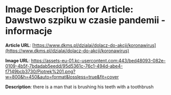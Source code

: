 # Image Description for Article: Dawstwo szpiku w czasie pandemii - informacje
**Article URL**: [https://www.dkms.pl/dzialaj/dolacz-do-akcji/koronawirus](https://www.dkms.pl/dzialaj/dolacz-do-akcji/koronawirus)

**Image URL**: https://assets-eu-01.kc-usercontent.com:443/bed48093-082e-0109-4b5f-7bdadab5eedd/95d5361c-76c1-494d-abe4-f7149bcb3730/Piotrek%201.png?w=800&h=450&auto=format&lossless=true&fit=cover

**Description**: there is a man that is brushing his teeth with a toothbrush
